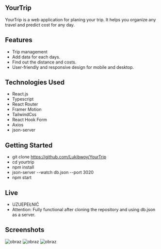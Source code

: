 ## YourTrip

YourTrip is a web application for planing your trip. It helps you organize any travel and predict cost for any day.

## Features

- Trip management
- Add data for each days.
- Find out the distance and costs.
- User-friendly and responsive design for mobile and desktop.

## Technologies Used

- React.js
- Typescript
- React Router
- Framer Motion
- TailwindCss
- React Hook Form
- Axios
- json-server


## Getting Started

- git clone https://github.com/Lukibwoy/YourTrip
- cd yourtrip
- npm install
- json-server --watch db.json --port 3020
- npm start

## Live
- UZUEPEŁNIĆ
- Attention: Fully functional after cloning the repository and using db.json as a server.

## Screenshots
![obraz](https://github.com/Lukibwoy/YourTrip/assets/86016888/9b677c54-82de-4227-ab0b-03c3700dbaf5)
![obraz](https://github.com/Lukibwoy/YourTrip/assets/86016888/6572a8d0-fd36-42ef-8929-2a2f1dc3e23c)
![obraz](https://github.com/Lukibwoy/YourTrip/assets/86016888/c4848703-e198-4f31-92e4-4aa219ba0199)
